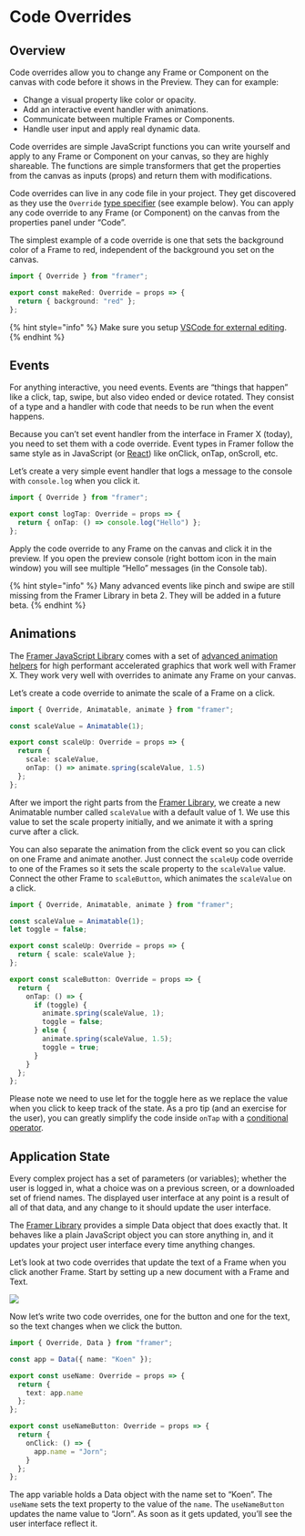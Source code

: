 # Code Overrides

## Overview

Code overrides allow you to change any Frame or Component on the canvas with code before it shows in the Preview. They can for example:

* Change a visual property like color or opacity.
* Add an interactive event handler with animations.
* Communicate between multiple Frames or Components.
* Handle user input and apply real dynamic data.

Code overrides are simple JavaScript functions you can write yourself and apply to any Frame or Component on your canvas, so they are highly shareable. The functions are simple transformers that get the properties from the canvas as inputs \(props\) and return them with modifications.

Code overrides can live in any code file in your project. They get discovered as they use the `Override` [type specifier](https://www.typescriptlang.org/docs/handbook/basic-types.html) \(see example below\). You can apply any code override to any Frame \(or Component\) on the canvas from the properties panel under “Code”.

The simplest example of a code override is one that sets the background color of a Frame to red, independent of the background you set on the canvas.

```typescript
import { Override } from "framer";

export const makeRed: Override = props => {
  return { background: "red" };
};
```

{% hint style="info" %}
Make sure you setup [VSCode for external editing](https://framer.gitbook.io/framer/code#editor-setup).
{% endhint %}

## Events

For anything interactive, you need events. Events are “things that happen” like a click, tap, swipe, but also video ended or device rotated. They consist of a type and a handler with code that needs to be run when the event happens.

Because you can’t set event handler from the interface in Framer X \(today\), you need to set them with a code override. Event types in Framer follow the same style as in JavaScript \(or [React](https://reactjs.org/docs/events.html#supported-events)\) like onClick, onTap, onScroll, etc.

Let’s create a very simple event handler that logs a message to the console with `console.log` when you click it.

```typescript
import { Override } from "framer";

export const logTap: Override = props => {
  return { onTap: () => console.log("Hello") };
};
```

Apply the code override to any Frame on the canvas and click it in the preview. If you open the preview console \(right bottom icon in the main window\) you will see multiple “Hello” messages \(in the Console tab\).

{% hint style="info" %}
Many advanced events like pinch and swipe are still missing from the Framer Library in beta 2. They will be added in a future beta.
{% endhint %}

## Animations

The [Framer JavaScript Library](https://github.com/framer/FramerXDocs/tree/e9c19e1403355da70729ff164d02f89dcc6baaf3/code/framer.js) comes with a set of [advanced animation helpers](framer.js/animation.md) for high performant accelerated graphics that work well with Framer X. They work very well with overrides to animate any Frame on your canvas.

Let’s create a code override to animate the scale of a Frame on a click.

```typescript
import { Override, Animatable, animate } from "framer";

const scaleValue = Animatable(1);

export const scaleUp: Override = props => {
  return {
    scale: scaleValue,
    onTap: () => animate.spring(scaleValue, 1.5)
  };
};
```

After we import the right parts from the [Framer Library](https://github.com/framer/FramerXDocs/tree/e9c19e1403355da70729ff164d02f89dcc6baaf3/code/framer.js), we create a new Animatable number called `scaleValue` with a default value of 1. We use this value to set the scale property initially, and we animate it with a spring curve after a click.

You can also separate the animation from the click event so you can click on one Frame and animate another. Just connect the `scaleUp` code override to one of the Frames so it sets the scale property to the `scaleValue` value. Connect the other Frame to `scaleButton`, which animates the `scaleValue` on a click.

```typescript
import { Override, Animatable, animate } from "framer";

const scaleValue = Animatable(1);
let toggle = false;

export const scaleUp: Override = props => {
  return { scale: scaleValue };
};

export const scaleButton: Override = props => {
  return {
    onTap: () => {
      if (toggle) {
        animate.spring(scaleValue, 1);
        toggle = false;
      } else {
        animate.spring(scaleValue, 1.5);
        toggle = true;
      }
    }
  };
};
```

Please note we need to use let for the toggle here as we replace the value when you click to keep track of the state. As a pro tip \(and an exercise for the user\), you can greatly simplify the code inside `onTap` with a [conditional operator](https://stackoverflow.com/questions/6259982/how-do-you-use-the-conditional-operator-in-javascript).

## Application State

Every complex project has a set of parameters \(or variables\); whether the user is logged in, what a choice was on a previous screen, or a downloaded set of friend names. The displayed user interface at any point is a result of all of that data, and any change to it should update the user interface.

The [Framer Library](https://github.com/framer/FramerXDocs/tree/c77e72ea0ba0ab5bae50e336849b3f008c9c5fec/code/framer.js) provides a simple Data object that does exactly that. It behaves like a plain JavaScript object you can store anything in, and it updates your project user interface every time anything changes.

Let’s look at two code overrides that update the text of a Frame when you click another Frame. Start by setting up a new document with a Frame and Text.

![](https://d2mxuefqeaa7sj.cloudfront.net/s_163220D9C0E803228842F5F3CA6BABB8C8965572CBECA3832DE533848A871A26_1534852249638_image.png)

Now let’s write two code overrides, one for the button and one for the text, so the text changes when we click the button.

```typescript
import { Override, Data } from "framer";

const app = Data({ name: "Koen" });

export const useName: Override = props => {
  return {
    text: app.name
  };
};

export const useNameButton: Override = props => {
  return {
    onClick: () => {
      app.name = "Jorn";
    }
  };
};
```

The app variable holds a Data object with the name set to “Koen”. The `useName` sets the text property to the value of the `name`. The `useNameButton` updates the name value to “Jorn”. As soon as it gets updated, you’ll see the user interface reflect it.

